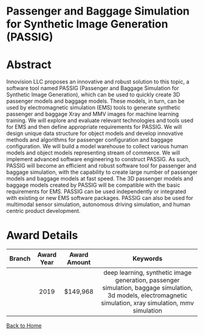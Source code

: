 
Passenger and Baggage Simulation for Synthetic Image Generation (PASSIG)
========================================================================

# Abstract


Innovision LLC proposes an innovative and robust solution to this topic, a software tool named PASSIG (Passenger and Baggage Simulation for Synthetic Image Generation), which can be used to quickly create 3D passenger models and baggage models. These models, in turn, can be used by electromagnetic simulation (EMS) tools to generate synthetic passenger and baggage Xray and MMV images for machine learning training. We will explore and evaluate relevant technologies and tools used for EMS and then define appropriate requirements for PASSIG. We will design unique data structure for object models and develop innovative methods and algorithms for passenger configuration and baggage configuration. We will build a model warehouse to collect various human models and object models representing stream of commerce. We will implement advanced software engineering to construct PASSIG. As such, PASSIG will become an efficient and robust software tool for passenger and baggage simulation, with the capability to create large number of passenger models and baggage models at fast speed. The 3D passenger models and baggage models created by PASSIG will be compatible with the basic requirements for EMS. PASSIG can be used independently or integrated with existing or new EMS software packages. PASSIG can also be used for multimodal sensor simulation, autonomous driving simulation, and human centric product development.  

# Award Details

|Branch|Award Year|Award Amount|Keywords|
| :---: | :---: | :---: | :---: |
||2019|$149,968|deep learning, synthetic image generation, passenger simulation, baggage simulation, 3d models, electromagnetic simulation, xray simulation, mmv simulation|
  
  


[Back to Home](https://github.com/chrischow/dod_sbir_awards/Reports/DJ/#1796)